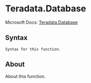 # Teradata.Database

Microsoft Docs: [Teradata.Database](https://docs.microsoft.com/en-us/powerquery-m/teradata-database)

## Syntax

```
Syntax for this function.
```

## About

About this function.

